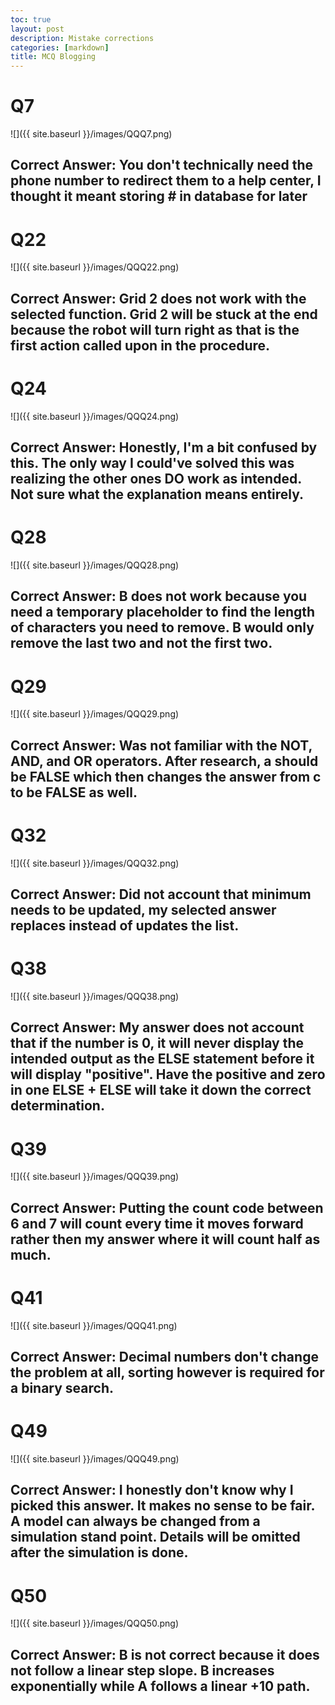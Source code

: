 ```yaml
---
toc: true
layout: post
description: Mistake corrections
categories: [markdown]
title: MCQ Blogging
---
```


# Q7
![]({{ site.baseurl }}/images/QQQ7.png)
## Correct Answer: You don't technically need the phone number to redirect them to a help center, I thought it meant storing # in database for later

# Q22
![]({{ site.baseurl }}/images/QQQ22.png)
## Correct Answer: Grid 2 does not work with the selected function. Grid 2 will be stuck at the end because the robot will turn right as that is the first action called upon in the procedure.

# Q24
![]({{ site.baseurl }}/images/QQQ24.png)
## Correct Answer: Honestly, I'm a bit confused by this. The only way I could've solved this was realizing the other ones DO work as intended. Not sure what the explanation means entirely.

# Q28
![]({{ site.baseurl }}/images/QQQ28.png)
## Correct Answer: B does not work because you need a temporary placeholder to find the length of characters you need to remove. B would only remove the last two and not the first two.

# Q29
![]({{ site.baseurl }}/images/QQQ29.png)
## Correct Answer: Was not familiar with the NOT, AND, and OR operators. After research, a should be FALSE which then changes the answer from c to be FALSE as well.

# Q32
![]({{ site.baseurl }}/images/QQQ32.png)
## Correct Answer: Did not account that minimum needs to be updated, my selected answer replaces instead of updates the list.

# Q38
![]({{ site.baseurl }}/images/QQQ38.png)
## Correct Answer: My answer does not account that if the number is 0, it will never display the intended output as the ELSE statement before it will display "positive". Have the positive and zero in one ELSE + ELSE will take it down the correct determination.

# Q39
![]({{ site.baseurl }}/images/QQQ39.png)
## Correct Answer: Putting the count code between 6 and 7 will count every time it moves forward rather then my answer where it will count half as much.

# Q41
![]({{ site.baseurl }}/images/QQQ41.png)
## Correct Answer: Decimal numbers don't change the problem at all, sorting however is required for a binary search.

# Q49
![]({{ site.baseurl }}/images/QQQ49.png)
## Correct Answer: I honestly don't know why I picked this answer. It makes no sense to be fair. A model can always be changed from a simulation stand point. Details will be omitted after the simulation is done.

# Q50
![]({{ site.baseurl }}/images/QQQ50.png)
## Correct Answer: B is not correct because it does not follow a linear step slope. B increases exponentially while A follows a linear +10 path.